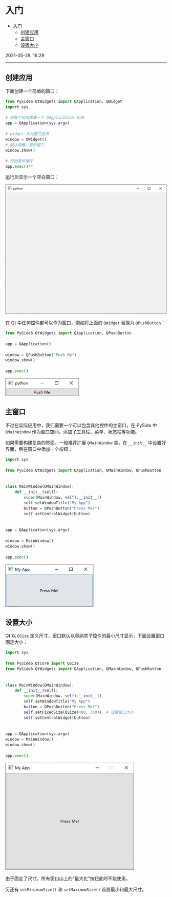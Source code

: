 # 入门

- [入门](#入门)
  - [创建应用](#创建应用)
  - [主窗口](#主窗口)
  - [设置大小](#设置大小)

2021-05-28, 16:29
***

## 创建应用

下面创建一个简单的窗口：

```py
from PySide6.QtWidgets import QApplication, QWidget
import sys

# 对每个应用需要一个 QApplication 实例
app = QApplication(sys.argv)

# widget 作为窗口显示
window = QWidget()
# 默认隐藏，显示窗口
window.show()

# 开始事件循环
app.exec()**
```

运行后显示一个空白窗口：

![](images/2021-05-28-15-55-50.png)

在 Qt 中任何控件都可以作为窗口，例如将上面的 `QWidget` 替换为 `QPushButton`：

```py
from PySide6.QtWidgets import QApplication, QPushButton

app = QApplication()

window = QPushButton("Push Me")
window.show()

app.exec()
```

![](images/2021-05-28-16-10-18.png)

## 主窗口

不过在实际应用中，我们需要一个可以包含其他控件的主窗口，在 PySide 中 `QMainWindow` 作为窗口空间，添加了工具栏、菜单、状态栏等功能。

如果需要构建复杂的界面，一般推荐扩展 `QMainWindow` 类，在 `__init__` 中设置好界面，例在窗口中添加一个按钮：

```py
import sys

from PySide6.QtWidgets import QApplication, QMainWindow, QPushButton


class MainWindow(QMainWindow):
    def __init__(self):
        super(MainWindow, self).__init__()
        self.setWindowTitle("My App")
        button = QPushButton("Press Me!")
        self.setCentralWidget(button)


app = QApplication(sys.argv)

window = MainWindow()
window.show()

app.exec()
```

![](images/2021-05-28-16-22-25.png)

## 设置大小

Qt 以 `QSize` 定义尺寸，窗口默认以容纳其子控件的最小尺寸显示，下面设置窗口固定大小：

```py
import sys

from PySide6.QtCore import QSize
from PySide6.QtWidgets import QApplication, QMainWindow, QPushButton


class MainWindow(QMainWindow):
    def __init__(self):
        super(MainWindow, self).__init__()
        self.setWindowTitle("My App")
        button = QPushButton("Press Me!")
        self.setFixedSize(QSize(400, 300))  # 设置窗口大小
        self.setCentralWidget(button)


app = QApplication(sys.argv)
window = MainWindow()
window.show()

app.exec()
```

![](images/2021-05-28-16-41-51.png)

由于固定了尺寸，所有窗口山上的“最大化”按钮此时不能使用。

另还有 `setMinimumSize()` 和 `setMaximumSize()` 设置最小和最大尺寸。

